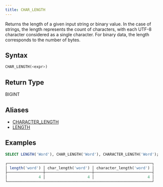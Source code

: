 ```yaml
---
title: CHAR_LENGTH
---
```


Returns the length of a given input string or binary value. In the case of strings, the length represents the count of characters, with each UTF-8 character considered as a single character. For binary data, the length corresponds to the number of bytes.

## Syntax

```sql
CHAR_LENGTH(<expr>)
```

## Return Type

BIGINT

## Aliases

- [CHARACTER_LENGTH](character-length.md)
- [LENGTH](length.md)

## Examples

```sql
SELECT LENGTH('Word'), CHAR_LENGTH('Word'), CHARACTER_LENGTH('Word');

┌─────────────────────────────────────────────────────────────────┐
│ length('word') │ char_length('word') │ character_length('word') │
├────────────────┼─────────────────────┼──────────────────────────┤
│              4 │                   4 │                        4 │
└─────────────────────────────────────────────────────────────────┘
```